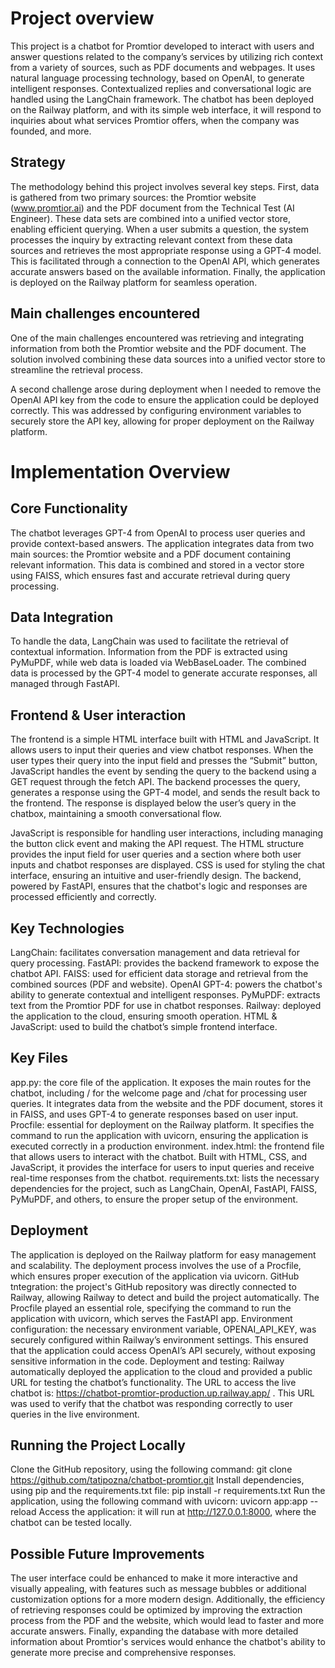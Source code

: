 # Project overview
This project is a chatbot for Promtior developed to interact with users and answer questions related to the company’s services by utilizing rich context from a variety of sources, such as PDF documents and webpages. It uses natural language processing technology, based on OpenAI, to generate intelligent responses. Contextualized replies and conversational logic are handled using the LangChain framework. The chatbot has been deployed on the Railway platform, and with its simple web interface, it will respond to inquiries about what services Promtior offers, when the company was founded, and more.

## Strategy
The methodology behind this project involves several key steps. First, data is gathered from two primary sources: the Promtior website (www.promtior.ai) and the PDF document from the Technical Test (AI Engineer). These data sets are combined into a unified vector store, enabling efficient querying. When a user submits a question, the system processes the inquiry by extracting relevant context from these data sources and retrieves the most appropriate response using a GPT-4 model. This is facilitated through a connection to the OpenAI API, which generates accurate answers based on the available information. Finally, the application is deployed on the Railway platform for seamless operation.

## Main challenges encountered
One of the main challenges encountered was retrieving and integrating information from both the Promtior website and the PDF document. The solution involved combining these data sources into a unified vector store to streamline the retrieval process.

A second challenge arose during deployment when I needed to remove the OpenAI API key from the code to ensure the application could be deployed correctly. This was addressed by configuring environment variables to securely store the API key, allowing for proper deployment on the Railway platform.


# Implementation Overview
## Core Functionality
The chatbot leverages GPT-4 from OpenAI to process user queries and provide context-based answers. The application integrates data from two main sources: the Promtior website and a PDF document containing relevant information. This data is combined and stored in a vector store using FAISS, which ensures fast and accurate retrieval during query processing.

## Data Integration
To handle the data, LangChain was used to facilitate the retrieval of contextual information. Information from the PDF is extracted using PyMuPDF, while web data is loaded via WebBaseLoader. The combined data is processed by the GPT-4 model to generate accurate responses, all managed through FastAPI.

## Frontend & User interaction
The frontend is a simple HTML interface built with HTML and JavaScript. It allows users to input their queries and view chatbot responses. When the user types their query into the input field and presses the “Submit” button, JavaScript handles the event by sending the query to the backend using a GET request through the fetch API. The backend processes the query, generates a response using the GPT-4 model, and sends the result back to the frontend. The response is displayed below the user’s query in the chatbox, maintaining a smooth conversational flow.

JavaScript is responsible for handling user interactions, including managing the button click event and making the API request. The HTML structure provides the input field for user queries and a section where both user inputs and chatbot responses are displayed. CSS is used for styling the chat interface, ensuring an intuitive and user-friendly design. The backend, powered by FastAPI, ensures that the chatbot's logic and responses are processed efficiently and correctly.


## Key Technologies
LangChain: facilitates conversation management and data retrieval for query processing.
FastAPI: provides the backend framework to expose the chatbot API.
FAISS: used for efficient data storage and retrieval from the combined sources (PDF and website).
OpenAI GPT-4: powers the chatbot's ability to generate contextual and intelligent responses.
PyMuPDF: extracts text from the Promtior PDF for use in chatbot responses.
Railway: deployed the application to the cloud, ensuring smooth operation.
HTML & JavaScript: used to build the chatbot’s simple frontend interface.

## Key Files
app.py: the core file of the application. It exposes the main routes for the chatbot, including / for the welcome page and /chat for processing user queries. It integrates data from the website and the PDF document, stores it in FAISS, and uses GPT-4 to generate responses based on user input.
Procfile: essential for deployment on the Railway platform. It specifies the command to run the application with uvicorn, ensuring the application is executed correctly in a production environment.
index.html: the frontend file that allows users to interact with the chatbot. Built with HTML, CSS, and JavaScript, it provides the interface for users to input queries and receive real-time responses from the chatbot.
requirements.txt: lists the necessary dependencies for the project, such as LangChain, OpenAI, FastAPI, FAISS, PyMuPDF, and others, to ensure the proper setup of the environment.

## Deployment
The application is deployed on the Railway platform for easy management and scalability. The deployment process involves the use of a Procfile, which ensures proper execution of the application via uvicorn.
GitHub tntegration: the project's GitHub repository was directly connected to Railway, allowing Railway to detect and build the project automatically. The Procfile played an essential role, specifying the command to run the application with uvicorn, which serves the FastAPI app.
Environment configuration: the necessary environment variable, OPENAI_API_KEY, was securely configured within Railway’s environment settings. This ensured that the application could access OpenAI’s API securely, without exposing sensitive information in the code.
Deployment and testing: Railway automatically deployed the application to the cloud and provided a public URL for testing the chatbot’s functionality. The URL to access the live chatbot is: https://chatbot-promtior-production.up.railway.app/ . This URL was used to verify that the chatbot was responding correctly to user queries in the live environment.

## Running the Project Locally
Clone the GitHub repository, using the following command: 
git clone https://github.com/tatipozna/chatbot-promtior.git
Install dependencies, using pip and the requirements.txt file:
pip install -r requirements.txt
Run the application, using the following command with uvicorn:
uvicorn app:app --reload
Access the application: it will run at http://127.0.0.1:8000, where the chatbot can be tested locally.

## Possible Future Improvements
The user interface could be enhanced to make it more interactive and visually appealing, with features such as message bubbles or additional customization options for a more modern design. Additionally, the efficiency of retrieving responses could be optimized by improving the extraction process from the PDF and the website, which would lead to faster and more accurate answers. Finally, expanding the database with more detailed information about Promtior's services would enhance the chatbot's ability to generate more precise and comprehensive responses.
